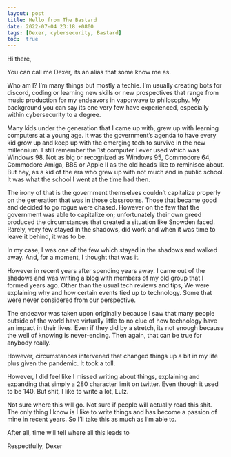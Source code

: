 ```yaml
---
layout: post
title: Hello from The Bastard 
date: 2022-07-04 23:18 +0800
tags: [Dexer, cybersecurity, Bastard]
toc:  true
---
```

Hi there,

You can call me Dexer, its an alias that some know me as.

Who am I? I’m many things but mostly a techie. I’m usually creating bots for discord, coding or learning new skills or new prospectives that range from music production for my endeavors in vaporwave to philosophy. My background you can say its one very few have experienced, especially within cybersecurity to a degree. 

Many kids under the generation that I came up with, grew up with learning computers at a young age. It was the government’s agenda to have every kid grow up and keep up with the emerging tech to survive in the new millennium. I still remember the 1st computer I ever used which was Windows 98. Not as big or recognized as Windows 95, Commodore 64, Commodore Amiga, BBS or Apple II as the old heads like to reminisce about. But hey, as a kid of the era who grew up with not much and in public school. It was what the school I went at the time had then.

The irony of that is the government themselves couldn’t capitalize properly on the generation that was in those classrooms. Those that became good and decided to go rogue were chased. However on the few that the government was able to capitalize on; unfortunately their own greed produced the circumstances that created a situation like Snowden faced. Rarely, very few stayed in the shadows, did work and when it was time to leave it behind, it was to be.

In my case, I was one of the few which stayed in the shadows and walked away. And, for a moment, I thought that was it.

However in recent years after spending years away. I came out of the shadows and was writing a blog with members of my old group that I formed years ago. Other than the usual tech reviews and tips, We were explaining why and how certain events tied up to technology. Some that were never considered from our perspective. 

The endeavor was taken upon originally because I saw that many people outside of the world have virtually little to no clue of how technology have an impact in their lives. Even if they did by a stretch, its not enough because the well of knowing is never-ending. Then again, that can be true for anybody really.

However, circumstances intervened that changed things up a bit in my life plus given the pandemic. It took a toll. 

However, I did feel like I missed writing about things, explaining and expanding that simply a 280 character limit on twitter. Even though it used to be 140. But shit, I like to write a lot, Lulz. 

Not sure where this will go. Not sure if people will actually read this shit. The only thing I know is I like to write things and has become a passion of mine in recent years. So I’ll take this as much as I’m able to. 

After all, time will tell where all this leads to

Respectfully,
Dexer

